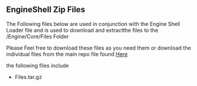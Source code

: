## EngineShell Zip Files

The Following files below are used in conjunction with the Engine Shell Loader file and is used to download and extractthe files to the /Engine/Core/Files Folder

Please Feel free to download these files as you need them or download the individual files from the main repo file found <a href="https://github.com/Enginefw/DockerShell/tree/main/Files">Here</a> 

the following files include
* Files.tar.gz